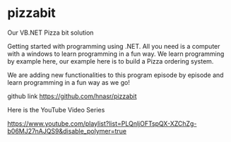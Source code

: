 # pizzabit
Our VB.NET Pizza bit solution

Getting started with programming using .NET. All you need is a computer with a windows to learn programming in a fun way. We learn programming by example here,  our example here is to build a Pizza ordering system. 

We are adding new functionalities to this program episode by episode and learn programming in a fun way as we go! 

github link https://github.com/hnasr/pizzabit

Here is the YouTube Video Series

https://www.youtube.com/playlist?list=PLQnljOFTspQX-XZChZg-b06MJ27nAJQS9&disable_polymer=true
